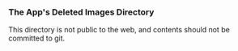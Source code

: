 ### The App's Deleted Images Directory
This directory is not public to the web, and contents should not be committed to git.
